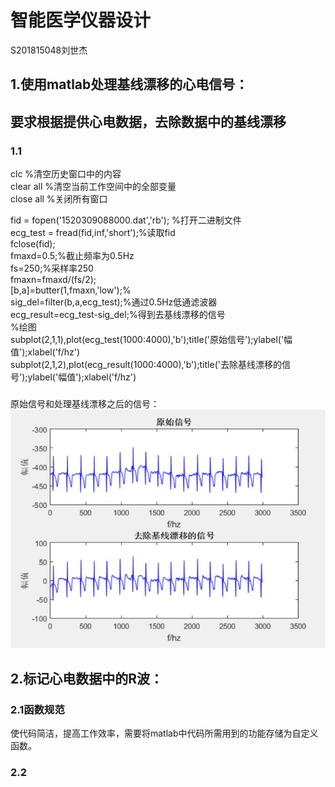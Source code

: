 # 智能医学仪器设计
   S201815048刘世杰
## 1.使用matlab处理基线漂移的心电信号：
要求根据提供心电数据，去除数据中的基线漂移
------
### 1.1

clc       %清空历史窗口中的内容<br>
clear all     %清空当前工作空间中的全部变量<br>
close all     %关闭所有窗口<br>
 

 fid = fopen('1520309088000.dat','rb');  %打开二进制文件<br>
 ecg_test = fread(fid,inf,'short');%读取fid<br>
 fclose(fid);<br>
 fmaxd=0.5;%截止频率为0.5Hz<br>
 fs=250;%采样率250<br>
 fmaxn=fmaxd/(fs/2);<br>
 [b,a]=butter(1,fmaxn,'low');%<br>
 sig_del=filter(b,a,ecg_test);%通过0.5Hz低通滤波器<br>
 ecg_result=ecg_test-sig_del;%得到去基线漂移的信号<br>
 %绘图<br>
 subplot(2,1,1),plot(ecg_test(1000:4000),'b');title('原始信号');ylabel('幅值');xlabel('f/hz')<br>
 subplot(2,1,2),plot(ecg_result(1000:4000),'b');title('去除基线漂移的信号');ylabel('幅值');xlabel('f/hz')<br>
 ###
 
 原始信号和处理基线漂移之后的信号：<br>
 ![image](https://github.com/guangyubin/SmartHealth/blob/master/2018/students/S201815048/signal%20figure/signal%20compare.jpg)

 ## 2.标记心电数据中的R波：
 ### 2.1函数规范
  使代码简洁，提高工作效率，需要将matlab中代码所需用到的功能存储为自定义函数。
 ### 2.2 
